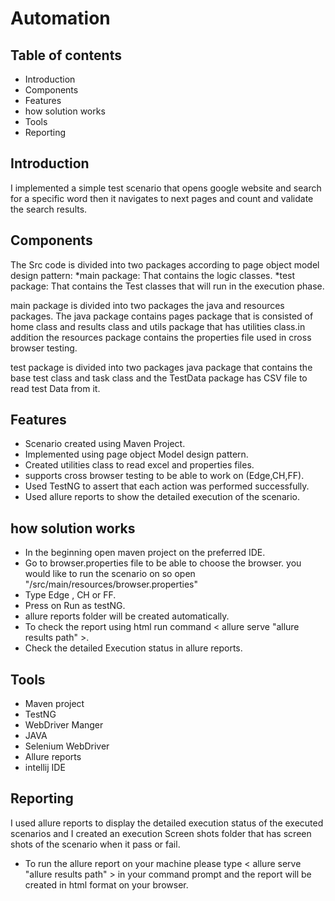 # Automation

Table of contents
-----------------

* Introduction
* Components
* Features
* how solution works
* Tools
* Reporting


Introduction
------------
I implemented a simple test scenario that opens google website
and search for a specific word then it navigates to next pages 
and count and validate the search results.


Components
-----------
The Src code is divided into two packages according to page object model design pattern:
*main package: That contains the logic classes.
*test package: That contains the Test classes that will run in the execution phase.

main package is divided into two packages the java and resources packages. The java
package contains pages package that is consisted of home class and results class
and utils package that has utilities class.in addition the resources package contains
the properties file used in cross browser testing.

test package is divided into two packages java package that contains the base test class and 
task class and the TestData package has CSV file to read test Data from it.


Features
---------
* Scenario created using Maven Project.
* Implemented using page object Model design pattern.
* Created utilities class to read excel and properties files.
* supports cross browser testing to be able to work on (Edge,CH,FF).
* Used TestNG to assert that each action was performed successfully.
* Used allure reports to show the detailed execution of the scenario.


how solution works
-------------------
* In the beginning open  maven project on the preferred IDE.
* Go to browser.properties file to be able to choose the browser.
you would like to run the scenario on so open "/src/main/resources/browser.properties"
* Type Edge , CH or FF.
* Press on Run as testNG.
* allure reports folder will be created automatically.
* To check the report using html run command < allure serve "allure results path" >.
* Check the detailed Execution status in allure reports.

Tools
-----
* Maven project
* TestNG 
* WebDriver Manger
* JAVA
* Selenium WebDriver
* Allure reports
* intellij IDE


Reporting
----------
I used allure reports to display the detailed execution status of the 
executed scenarios and I created an execution Screen shots folder that has screen shots
of the scenario when it pass or fail.

* To run the allure report on your machine please type 
< allure serve "allure results path" > in your command prompt
and the report will be created in html format on your browser.








